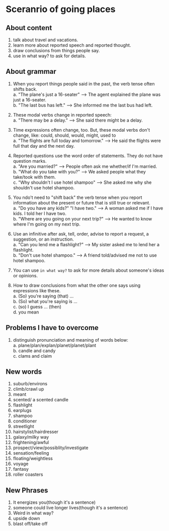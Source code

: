 # Sceranrio of going places

## About content

1. talk about travel and vacations.  
2. learn more about reported speech and reported thought.  
3. draw conclusions from things people say.  
4. use in what way? to ask for details.  

## About grammar

1. When you report things people said in the past, the verb tense often shifts back.  
    a. "The plane's just a 16-seater" --> The agent explained the plane was just a 16-seater.  
    b. "The last bus has left." --> She informed me the last bus had left.  
2. These modal verbs change in reported speech:  
    a. "There may be a delay." --> She said there might be a delay.  
3. Time expressions often change, too. But, these modal verbs don't change, like: could, should, would, might, used to  
    a. "The flights are full today and tomorrow." --> He said the flights were full that day and the next day.  
4. Reported questions use the word order of statements. They do not have question marks.  
    a. "Are you married?" --> People often ask me whether/if I'm married.  
    b. "What do you take with you?" --> We asked people what they take/took with them.  
    c. "Why shouldn't I use hotel shampoo" --> She asked me why she shouldn't use hotel shampoo.  
5. You ndo't need to "shift back" the verb tense when you report information about the present or future that is still true or relevant.  
    a. "Do you have any kids?" "I have two." --> A woman asked me if I have kids. I told her I have two.  
    b. "Where are you going on your next trip?" --> He wanted to know where I'm going on my next trip.  
6. Use an infinitive after ask, tell, order, advise to report a request, a suggestion, or an instruction.  
    a. "Can you lend me a flashlight?" --> My sister asked me to lend her a flashlight.  
    b. "Don't use hotel shampoo." --> A friend told/advised me not to use hotel shampoo.  

7. You can use `in what way?` to ask for more details about someone's ideas or opinions.

8. How to draw conclusions from what the other one says using expressions like these.  
    a. (So) you're saying (that) ...  
    b. (So) what you're saying is ...  
    c. (so) I guess ... (then)  
    d. you mean  

## Problems I have to overcome  

1. distinguish pronunciation and meaning of words below:  
    a. plane/plan/explan/planet/planet/plant  
    b. candle and candy  
    c. clams and claim  

## New words

1. suburb/environs
2. climb/crawl up
3. meant
4. scented/ a scented candle
5. flashlight
6. earplugs
7. shampoo
8. conditioner
9. streetlight
10. hairstylist/hairdresser
11. galaxy/milky way
12. frightening/awful
13. prospect/view/possiblity/investigate
14. sensation/feeling
15. floating/weightless
16. voyage
17. fantasy
18. roller coasters

## New Phrases

1. It energizes you(though it's a sentence)
2. someone could live longer lives(though it's a sentence)
3. Weird in what way?
4. upside down
5. blast off/take off
